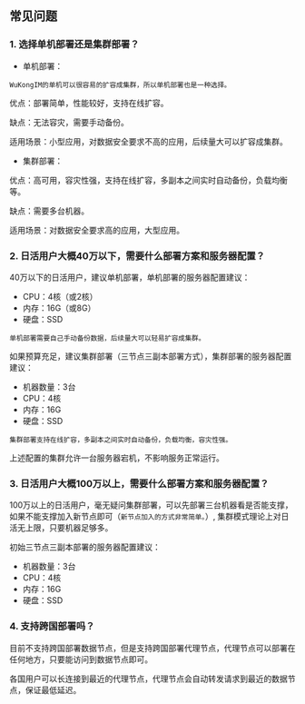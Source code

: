 ## 常见问题

### 1. 选择单机部署还是集群部署？

- 单机部署：

`WuKongIM的单机可以很容易的扩容成集群，所以单机部署也是一种选择。`

优点：部署简单，性能较好，支持在线扩容。

缺点：无法容灾，需要手动备份。

适用场景：小型应用，对数据安全要求不高的应用，后续量大可以扩容成集群。

- 集群部署：

优点：高可用，容灾性强，支持在线扩容，多副本之间实时自动备份，负载均衡等。

缺点：需要多台机器。

适用场景：对数据安全要求高的应用，大型应用。


### 2. 日活用户大概40万以下，需要什么部署方案和服务器配置？

40万以下的日活用户，建议单机部署，单机部署的服务器配置建议：

- CPU：4核（或2核）
- 内存：16G（或8G）
- 硬盘：SSD

`单机部署需要自己手动备份数据，后续量大可以轻易扩容成集群。`


如果预算充足，建议集群部署（三节点三副本部署方式），集群部署的服务器配置建议：

- 机器数量：3台
- CPU：4核
- 内存：16G
- 硬盘：SSD

`集群部署支持在线扩容，多副本之间实时自动备份，负载均衡，容灾性强。`

上述配置的集群允许一台服务器宕机，不影响服务正常运行。

### 3. 日活用户大概100万以上，需要什么部署方案和服务器配置？

100万以上的日活用户，毫无疑问集群部署，可以先部署三台机器看是否能支撑，如果不能支撑加入新节点即可（`新节点加入的方式非常简单。`）,
集群模式理论上对日活无上限，只要机器足够多。

初始三节点三副本部署的服务器配置建议：

- 机器数量：3台
- CPU：4核
- 内存：16G
- 硬盘：SSD


### 4. 支持跨国部署吗？

目前不支持跨国部署数据节点，但是支持跨国部署代理节点，代理节点可以部署在任何地方，只要能访问到数据节点即可。

各国用户可以长连接到最近的代理节点，代理节点会自动转发请求到最近的数据节点，保证最低延迟。